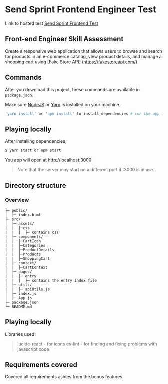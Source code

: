 # Send Sprint Frontend Engineer Test

Link to hosted test [Send Sprint Frontend Test](https://sendsprint-ecommerce.netlify.app/)

## Front-end Engineer Skill Assessment

Create a responsive web application that allows users to browse and search for products in an e-commerce catalog, view product details, and manage a shopping cart using [Fake Store API] (https://fakestoreapi.com/)

## Commands

After you download this project, these commands are available in `package.json`.

Make sure [NodeJS](https://www.nodejs.org/) or [Yarn](https://www.yarnpkg.com) is installed on your machine.

```bash
'yarn install' or 'npm install' to install dependencies # run the app in development mode
```

## Playing locally

After installing dependencies,

```bash
$ yarn start or npm start
```

You app will open at http://localhost:3000

> Note that the server may start on a different port if :3000 is in use.

## Directory structure

### Overview

```tree
├─ public/
│  ├─ index.html
├─ src/
│  ├─ assets/
|  |  ├─css
|  |  |  ├─ contains css
|  ├─ components/
|  |  ├─CartIcon
|  |  ├─Categories
|  |  ├─ProductDetails
|  |  ├─Products
|  |  ├─ShoppingCart
|  ├─ context/
|  |  ├─CartContext
│  ├─ pages/
|  |  ├─ entry
|  |  |  ├─ contains the entry index file
│  ├─ utils/
|  |  ├─ apiUtils.js
│  ├─ index.js
│  ├─ App.js
├─ package.json
└─ README.md
```

## Playing locally

Libraries used:

> lucide-react - for icons
> es-lint - for finding and fixing problems with javascript code

## Requirements covered

Covered all requirements asides from the bonus features
